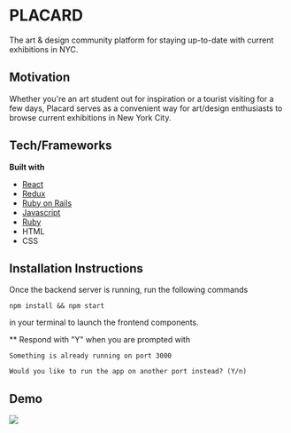 # PLACARD
The art & design community platform for staying up-to-date with current exhibitions in NYC.

## Motivation
Whether you're an art student out for inspiration or a tourist visiting for a few days, Placard serves as a convenient way for art/design enthusiasts to browse current exhibitions in New York City. 

## Tech/Frameworks
<b>Built with</b>
- [React](https://reactjs.org/)
- [Redux](https://redux.js.org/)
- [Ruby on Rails](https://rubyonrails.org/)
- [Javascript](https://www.javascript.com/)
- [Ruby](https://www.ruby-lang.org/en/)
- HTML
- CSS

## Installation Instructions
Once the backend server is running, run the following commands 
```
npm install && npm start
```
in your terminal to launch the frontend components.

** Respond with "Y"  when you are prompted with
```
Something is already running on port 3000

Would you like to run the app on another port instead? (Y/n)
```

## Demo
![](placard-gify.gif)

